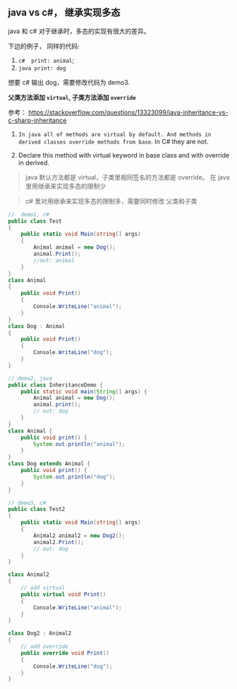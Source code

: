 ## java vs c#， 继承实现多态

java 和 c# 对于继承时，多态的实现有很大的差异。 

下边的例子， 同样的代码: 
1. `c#  print: animal`;
2. `java print: dog`

想要 c# 输出 dog，需要修改代码为 demo3. 

**父类方法添加 `virtual`, 子类方法添加 `override`**

参考： https://stackoverflow.com/questions/13323099/java-inheritance-vs-c-sharp-inheritance

1. `In java all of methods are virtual by default. And methods in derived classes override methods from base`. In C# they are not.

2. Declare this method with virtual keyword in base class and with override in derived.

> java 默认方法都是 virtual，子类里相同签名的方法都是  override。 在 java 里用继承来实现多态的限制少

> c# 里对用继承来实现多态的限制多，需要同时修改 父类和子类

```cs
//  demo1, c#
public class Test
{
    public static void Main(string[] args)
    {
        Animal animal = new Dog();
        animal.Print();
        //out: animal
    }
}
class Animal
{
    public void Print()
    {
        Console.WriteLine("animal");
    }
}
class Dog : Animal
{
    public void Print()
    {
        Console.WriteLine("dog");
    }
}
```

```java
// demo2, java
public class InheritanceDemo {
    public static void main(String[] args) {
        Animal animal = new Dog();
        animal.print();
        // out: dog
    }
}
class Animal {
    public void print() {
        System.out.println("animal");
    }
}
class Dog extends Animal {
    public void print() {
        System.out.println("dog");
    }
}
```

```cs
// demo3, c#
public class Test2
{
    public static void Main(string[] args)
    {
        Animal2 animal2 = new Dog2();
        animal2.Print();
        // out: dog
    }
}

class Animal2
{
    // add virtual
    public virtual void Print()
    {
        Console.WriteLine("animal");
    }
}

class Dog2 : Animal2
{
    // add override
    public override void Print()
    {
        Console.WriteLine("dog");
    }
}
```